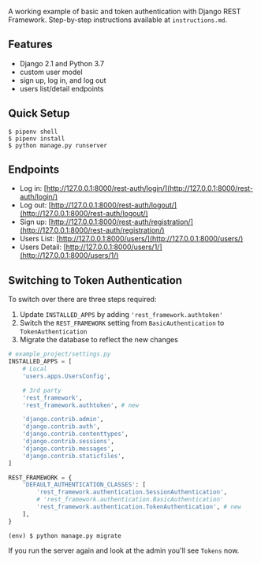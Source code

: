 A working example of basic and token authentication with Django REST Framework. Step-by-step instructions available at `instructions.md`.

## Features

- Django 2.1 and Python 3.7
- custom user model
- sign up, log in, and log out
- users list/detail endpoints

## Quick Setup

```
$ pipenv shell
$ pipenv install
$ python manage.py runserver
```

## Endpoints

- Log in: [http://127.0.0.1:8000/rest-auth/login/](http://127.0.0.1:8000/rest-auth/login/)
- Log out: [http://127.0.0.1:8000/rest-auth/logout/](http://127.0.0.1:8000/rest-auth/logout/)
- Sign up: [http://127.0.0.1:8000/rest-auth/registration/](http://127.0.0.1:8000/rest-auth/registration/)
- Users List: [http://127.0.0.1:8000/users/](http://127.0.0.1:8000/users/)
- Users Detail: [http://127.0.0.1:8000/users/1/](http://127.0.0.1:8000/users/1/)

## Switching to Token Authentication

To switch over there are three steps required:

1. Update `INSTALLED_APPS` by adding `'rest_framework.authtoken'`
2. Switch the `REST_FRAMEWORK` setting from `BasicAuthentication` to `TokenAuthentication`
3. Migrate the database to reflect the new changes

```python
# example_project/settings.py
INSTALLED_APPS = [
    # Local
    'users.apps.UsersConfig',

    # 3rd party
    'rest_framework',
    'rest_framework.authtoken', # new

    'django.contrib.admin',
    'django.contrib.auth',
    'django.contrib.contenttypes',
    'django.contrib.sessions',
    'django.contrib.messages',
    'django.contrib.staticfiles',
]

REST_FRAMEWORK = {
    'DEFAULT_AUTHENTICATION_CLASSES': [
        'rest_framework.authentication.SessionAuthentication',
        # 'rest_framework.authentication.BasicAuthentication'
        'rest_framework.authentication.TokenAuthentication', # new
    ],
}
```

```
(env) $ python manage.py migrate
```

If you run the server again and look at the admin you'll see `Tokens` now.
